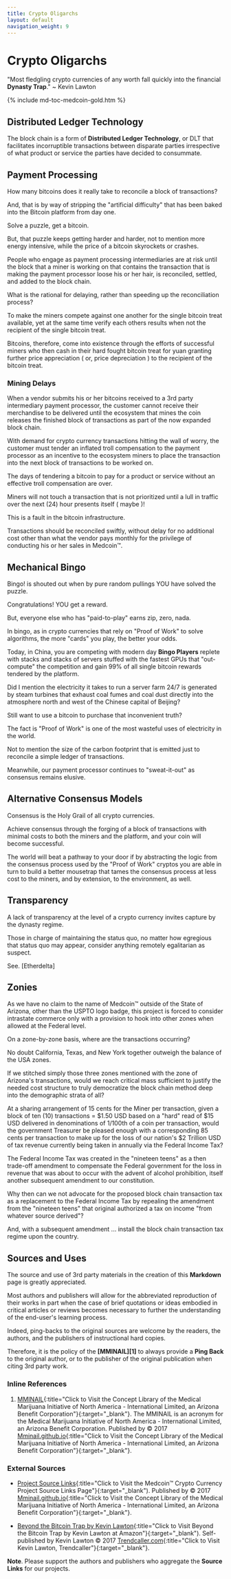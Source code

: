 ```yaml
---
title: Crypto Oligarchs
layout: default
navigation_weight: 9
---
```

#  Crypto Oligarchs

"Most fledgling crypto currencies of any worth fall quickly into the financial **Dynasty Trap**." ~ Kevin Lawton

{% include md-toc-medcoin-gold.htm %}

## Distributed Ledger Technology

The block chain is a form of **Distributed Ledger Technology**, or DLT that facilitates incorruptible transactions between disparate parties irrespective of what product or service the parties have decided to consummate.

## Payment Processing

How many bitcoins does it really take to reconcile a block of transactions?

And, that is by way of stripping the "artificial difficulty" that has been baked into the Bitcoin platform from day one.

Solve a puzzle, get a bitcoin.

But, that puzzle keeps getting harder and harder, not to mention more energy intensive, while the price of a bitcoin skyrockets or crashes.

People who engage as payment processing intermediaries are at risk until the block that a miner is working on that contains the transaction that is making the payment processor loose his or her hair, is reconciled, settled, and added to the block chain.

What is the rational for delaying, rather than speeding up the reconciliation process?

To make the miners compete against one another for the single bitcoin treat available, yet at the same time verify each others results when not the recipient of the single bitcoin treat.

Bitcoins, therefore, come into existence through the efforts of successful miners who then cash in their hard fought bitcoin treat for yuan granting further price appreciation ( or, price depreciation ) to the recipient of the bitcoin treat.

### Mining Delays

When a vendor submits his or her bitcoins received to a 3rd party intermediary payment processor, the customer cannot receive their merchandise to be delivered until the ecosystem that mines the coin releases the finished block of transactions as part of the now expanded block chain.

With demand for crypto currency transactions hitting the wall of worry, the customer must tender an inflated troll compensation to the payment processor as an incentive to the ecosystem miners to place the transaction into the next block of transactions to be worked on.

The days of tendering a bitcoin to pay for a product or service without an effective troll compensation are over.

Miners will not touch a transaction that is not prioritized until a lull in traffic over the next (24) hour presents itself ( maybe )!

This is a fault in the bitcoin infrastructure.

Transactions should be reconciled swiftly, without delay for no additional cost other than what the vendor pays monthly for the privilege of conducting his or her sales in Medcoin™.

## Mechanical Bingo

Bingo! is shouted out when by pure random pullings YOU have solved the puzzle.

Congratulations! YOU get a reward.

But, everyone else who has "paid-to-play" earns zip, zero, nada.

In bingo, as in crypto currencies that rely on "Proof of Work" to solve algorithms, the more "cards" you play, the better your odds.

Today, in China, you are competing with modern day **Bingo Players** replete with stacks and stacks of servers stuffed with the fastest GPUs that "out-compute" the competition and gain 99% of all single bitcoin rewards tendered by the platform.

Did I mention the electricity it takes to run a server farm 24/7 is generated by steam turbines that exhaust coal fumes and coal dust directly into the atmosphere north and west of the Chinese capital of Beijing?

Still want to use a bitcoin to purchase that inconvenient truth?

The fact is "Proof of Work" is one of the most wasteful uses of electricity in the world.

Not to mention the size of the carbon footprint that is emitted just to reconcile a simple ledger of transactions.

Meanwhile, our payment processor continues to "sweat-it-out" as consensus remains elusive.

## Alternative Consensus Models

Consensus is the Holy Grail of all crypto currencies.

Achieve consensus through the forging of a block of transactions with minimal costs to both the miners and the platform, and your coin will become successful.

The world will beat a pathway to your door if by abstracting the logic from the consensus process used by the "Proof of Work" cryptos you are able in turn to build a better mousetrap that tames the consensus process at less cost to the miners, and by extension, to the environment, as well.

## Transparency

A lack of transparency at the level of a crypto currency invites capture by the dynasty regime.

Those in charge of maintaining the status quo, no matter how egregious that status quo may appear, consider anything remotely egalitarian as suspect.

See. [Etherdelta]

## Zonies

As we have no claim to the name of Medcoin™ outside of the State of Arizona, other than the USPTO logo badge, this project is forced to consider intrastate commerce only with a provision to hook into other zones when allowed at the Federal level.

On a zone-by-zone basis, where are the transactions occurring?

No doubt California, Texas, and New York together outweigh the balance of the USA zones.

If we stitched simply those three zones mentioned with the zone of Arizona's transactions, would we reach critical mass sufficient to justify the needed cost structure to truly democratize the block chain method deep into the demographic strata of all?

At a sharing arrangement of 15 cents for the Miner per transaction, given a block of ten (10) transactions = $1.50 USD based on a "hard" read of $15 USD delivered in denominations of 1/100th of a coin per transaction, would the government Treasurer be pleased enough with a corresponding 85 cents per transaction to make up for the loss of our nation's $2 Trillion USD of tax revenue currently being taken in annually via the Federal Income Tax?

The Federal Income Tax was created in the "nineteen teens" as a then trade-off amendment to compensate the Federal government for the loss in revenue that was about to occur with the advent of alcohol prohibition, itself another subsequent amendment to our constitution.

Why then can we not advocate for the proposed block chain transaction tax as a replacement to the Federal Income Tax by repealing the amendment from the "nineteen teens" that original authorized a tax on income "from whatever source derived"?

And, with a subsequent amendment ... install the block chain transaction tax regime upon the country. 

## Sources and Uses

The source and use of 3rd party materials in the creation of this **Markdown** page is greatly appreciated.

Most authors and publishers will allow for the abbreviated reproduction of their works in part when the case of brief quotations or ideas embodied in critical articles or reviews becomes necessary to further the understanding of the end-user's learning process.

Indeed, ping-backs to the original sources are welcome by the readers, the authors, and the publishers of instructional hard copies.

Therefore, it is the policy of the **[MMINAIL][1]** to always provide a **Ping Back** to the original author, or to the publisher of the original publication when citing 3rd party work.

### Inline References

1. [MMINAIL](https://mminail.github.io/){:title="Click to Visit the Concept Library of the Medical Marijuana Initiative of North America - International Limited, an Arizona Benefit Corporation"}{:target="_blank"}. The MMINAIL is an acronym for the Medical Marijuana Initiative of North America - International Limited, an Arizona Benefit Corporation. Published by © 2017 [Mminail.github.io](https://mminail.github.io/){:title="Click to Visit the Concept Library of the Medical Marijuana Initiative of North America - International Limited, an Arizona Benefit Corporation"}{:target="_blank"}.

### External Sources

- [Project Source Links](https://rwebaz.github.io/Medcoin-Crypto-Currency-Project/pages/Source-Links.html){:title="Click to Visit the Medcoin™ Crypto Currency Project Source Links Page"}{:target="_blank"). Published by © 2017 [Mminail.github.io](https://mminail.github.io/){:title="Click to Visit the Concept Library of the Medical Marijuana Initiative of North America - International Limited, an Arizona Benefit Corporation"}{:target="_blank"}.

- [Beyond the Bitcoin Trap by Kevin Lawton](https://www.amazon.com/){:title="Click to Visit Beyond the Bitcoin Trap by Kevin Lawton at Amazon"}{:target="_blank"). Self-published by Kevin Lawton © 2017 [Trendcaller.com](https://www.trendcaller.com/){:title="Click to Visit Kevin Lawton, Trendcaller"}{:target="_blank"}.

**Note**. Please support the authors and publishers who aggregate the **Source Links** for our projects.
